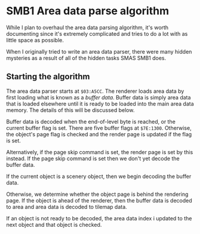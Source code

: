 # SMB1 Area data parse algorithm

While I plan to overhaul the area data parsing algorithm, it's worth documenting since it's extremely complicated and tries to do a lot with as little space as possible.

When I originally tried to write an area data parser, there were many hidden mysteries as a result of all of the hidden tasks SMAS SMB1 does.

## Starting the algorithm

The area data parser starts at `$03:A5CC`. The renderer loads area data by first loading what is known as a _buffer data_. Buffer data is simply area data that is loaded elsewhere until it is ready to be loaded into the main area data memory. The details of this will be discussed below.

Buffer data is decoded when the end-of-level byte is reached, or the current buffer flag is set. There are five buffer flags at `$7E:1300`. Otherwise, the object's page flag is checked and the render page is updated if the flag is set.

Alternatively, if the page skip command is set, the render page is set by this instead. If the page skip command is set then we don't yet decode the buffer data.

If the current object is a scenery object, then we begin decoding the buffer data.

Otherwise, we determine whether the object page is behind the rendering page. If the object is ahead of the renderer, then the buffer data is decoded to area and area data is decoded to tilemap data. 

If an object is not ready to be decoded, the area data index i updated to the next object and that object is checked.
